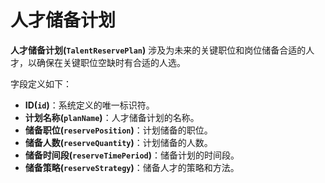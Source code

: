 # 人才储备计划

**人才储备计划(`TalentReservePlan`)** 涉及为未来的关键职位和岗位储备合适的人才，以确保在关键职位空缺时有合适的人选。

字段定义如下：

- **ID(`id`)**：系统定义的唯一标识符。
- **计划名称(`planName`)**：人才储备计划的名称。
- **储备职位(`reservePosition`)**：计划储备的职位。
- **储备人数(`reserveQuantity`)**：计划储备的人数。
- **储备时间段(`reserveTimePeriod`)**：储备计划的时间段。
- **储备策略(`reserveStrategy`)**：储备人才的策略和方法。